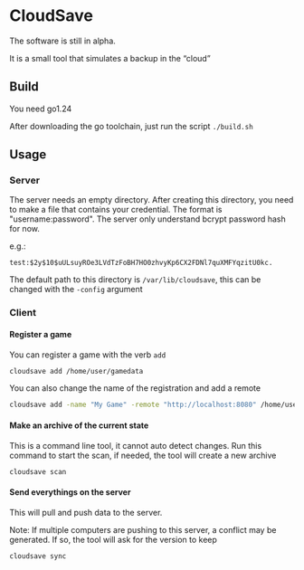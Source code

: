 # CloudSave

The software is still in alpha.

It is a small tool that simulates a backup in the “cloud”

## Build

You need go1.24

After downloading the go toolchain, just run the script `./build.sh`

## Usage

### Server

The server needs an empty directory. After creating this directory, you need to make a file that contains your credential. The format is "username:password". The server only understand bcrypt password hash for now.

e.g.:
```
test:$2y$10$uULsuyROe3LVdTzFoBH7HO0zhvyKp6CX2FDNl7quXMFYqzitU0kc.
```

The default path to this directory is `/var/lib/cloudsave`, this can be changed with the `-config` argument

### Client

#### Register a game

You can register a game with the verb `add`
```bash
cloudsave add /home/user/gamedata
```

You can also change the name of the registration and add a remote
```bash
cloudsave add -name "My Game" -remote "http://localhost:8080" /home/user/gamedata
```

#### Make an archive of the current state

This is a command line tool, it cannot auto detect changes.
Run this command to start the scan, if needed, the tool will create a new archive

```bash
cloudsave scan
```
#### Send everythings on the server

This will pull and push data to the server.

Note: If multiple computers are pushing to this server, a conflict may be generated. If so, the tool will ask for the version to keep

```bash
cloudsave sync
```
